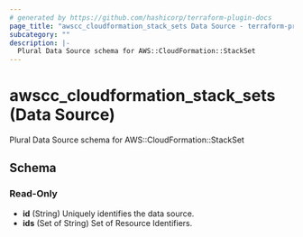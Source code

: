 ```yaml
---
# generated by https://github.com/hashicorp/terraform-plugin-docs
page_title: "awscc_cloudformation_stack_sets Data Source - terraform-provider-awscc"
subcategory: ""
description: |-
  Plural Data Source schema for AWS::CloudFormation::StackSet
---
```


# awscc_cloudformation_stack_sets (Data Source)

Plural Data Source schema for AWS::CloudFormation::StackSet



<!-- schema generated by tfplugindocs -->
## Schema

### Read-Only

- **id** (String) Uniquely identifies the data source.
- **ids** (Set of String) Set of Resource Identifiers.


